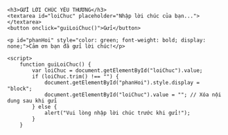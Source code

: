 <!DOCTYPE html>
<html lang="vi">
<head>
    <meta charset="UTF-8">
    <meta name="viewport" content="width=device-width, initial-scale=1.0">
    <title>Gửi lời chúc</title>
</head>
<body>

    <h3>GỬI LỜI CHÚC YÊU THƯƠNG</h3>
    <textarea id="loiChuc" placeholder="Nhập lời chúc của bạn..."></textarea>
    <button onclick="guiLoiChuc()">Gửi</button>

    <p id="phanHoi" style="color: green; font-weight: bold; display: none;">Cảm ơn bạn đã gửi lời chúc!</p>

    <script>
        function guiLoiChuc() {
            var loiChuc = document.getElementById("loiChuc").value;
            if (loiChuc.trim() !== "") {
                document.getElementById("phanHoi").style.display = "block";
                document.getElementById("loiChuc").value = ""; // Xóa nội dung sau khi gửi
            } else {
                alert("Vui lòng nhập lời chúc trước khi gửi!");
            }
        }
